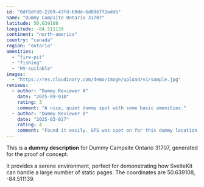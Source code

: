 ```yaml
---
id: "0df8dfd8-2269-43fd-b9dd-6d8967f2eddb"
name: "Dummy Campsite Ontario 31707"
latitude: 50.639108
longitude: -84.511139
continent: "north-america"
country: "canada"
region: "ontario"
amenities:
  - "fire-pit"
  - "fishing"
  - "RV-suitable"
images:
  - "https://res.cloudinary.com/demo/image/upload/v1/sample.jpg"
reviews:
  - author: "Dummy Reviewer A"
    date: "2025-09-010"
    rating: 3
    comment: "A nice, quiet dummy spot with some basic amenities."
  - author: "Dummy Reviewer B"
    date: "2025-03-027"
    rating: 4
    comment: "Found it easily. GPS was spot on for this dummy location."
---
```


This is a **dummy description** for Dummy Campsite Ontario 31707, generated for the proof of concept.

It provides a serene environment, perfect for demonstrating how SvelteKit can handle a large number of static pages. The coordinates are 50.639108, -84.511139.
